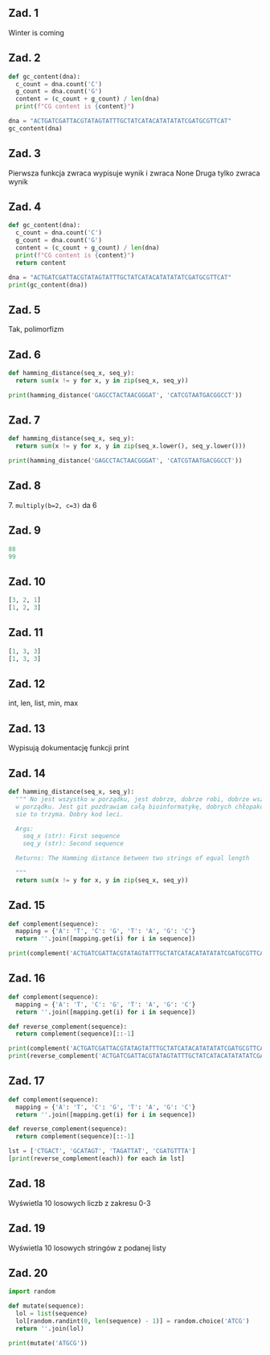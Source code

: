 ## Zad. 1
Winter is coming


## Zad. 2
```python
def gc_content(dna):
  c_count = dna.count('C') 
  g_count = dna.count('G') 
  content = (c_count + g_count) / len(dna)
  print(f"CG content is {content}")

dna = "ACTGATCGATTACGTATAGTATTTGCTATCATACATATATATCGATGCGTTCAT" 
gc_content(dna)
```


## Zad. 3
Pierwsza funkcja zwraca wypisuje wynik i zwraca None
Druga tylko zwraca wynik


## Zad. 4
```python
def gc_content(dna):
  c_count = dna.count('C') 
  g_count = dna.count('G') 
  content = (c_count + g_count) / len(dna)
  print(f"CG content is {content}")
  return content

dna = "ACTGATCGATTACGTATAGTATTTGCTATCATACATATATATCGATGCGTTCAT" 
print(gc_content(dna))
```


## Zad. 5
Tak, polimorfizm


## Zad. 6
```python
def hamming_distance(seq_x, seq_y):
  return sum(x != y for x, y in zip(seq_x, seq_y))

print(hamming_distance('GAGCCTACTAACGGGAT', 'CATCGTAATGACGGCCT'))
```


## Zad. 7
```python
def hamming_distance(seq_x, seq_y):
  return sum(x != y for x, y in zip(seq_x.lower(), seq_y.lower()))

print(hamming_distance('GAGCCTACTAACGGGAT', 'CATCGTAATGACGGCCT'))
```


## Zad. 8
7\. ```multiply(b=2, c=3)``` da 6


## Zad. 9
```python
88
99
```


## Zad. 10
```python
[3, 2, 1]
[1, 2, 3]
```


## Zad. 11
```python
[1, 3, 3]
[1, 3, 3]
```


## Zad. 12
int, len, list, min, max


## Zad. 13
Wypisują dokumentację funkcji print


## Zad. 14
```python
def hamming_distance(seq_x, seq_y):
  """ No jest wszystko w porządku, jest dobrze, dobrze robi, dobrze wszystko jest
  w porządku. Jest git pozdrawiam całą bioinformatykę, dobrych chłopaków i niech
  sie to trzyma. Dobry kod leci.

  Args:
    seq_x (str): First sequence
    seq_y (str): Second sequence

  Returns: The Hamming distance between two strings of equal length

  """
  return sum(x != y for x, y in zip(seq_x, seq_y))
```


## Zad. 15
```python
def complement(sequence):
  mapping = {'A': 'T', 'C': 'G', 'T': 'A', 'G': 'C'}
  return ''.join([mapping.get(i) for i in sequence])

print(complement('ACTGATCGATTACGTATAGTATTTGCTATCATACATATATATCGATGCGTTCAT'))
```


## Zad. 16
```python
def complement(sequence):
  mapping = {'A': 'T', 'C': 'G', 'T': 'A', 'G': 'C'}
  return ''.join([mapping.get(i) for i in sequence])

def reverse_complement(sequence):
  return complement(sequence)[::-1]

print(complement('ACTGATCGATTACGTATAGTATTTGCTATCATACATATATATCGATGCGTTCAT'))
print(reverse_complement('ACTGATCGATTACGTATAGTATTTGCTATCATACATATATATCGATGCGTTCAT'))
```


## Zad. 17
```python
def complement(sequence):
  mapping = {'A': 'T', 'C': 'G', 'T': 'A', 'G': 'C'}
  return ''.join([mapping.get(i) for i in sequence])

def reverse_complement(sequence):
  return complement(sequence)[::-1]

lst = ['CTGACT', 'GCATAGT', 'TAGATTAT', 'CGATGTTTA']
[print(reverse_complement(each)) for each in lst]
```


## Zad. 18
Wyświetla 10 losowych liczb z zakresu 0-3


## Zad. 19
Wyświetla 10 losowych stringów z podanej listy


## Zad. 20
```python
import random

def mutate(sequence):
  lol = list(sequence)
  lol[random.randint(0, len(sequence) - 1)] = random.choice('ATCG')
  return ''.join(lol)

print(mutate('ATGCG'))
```